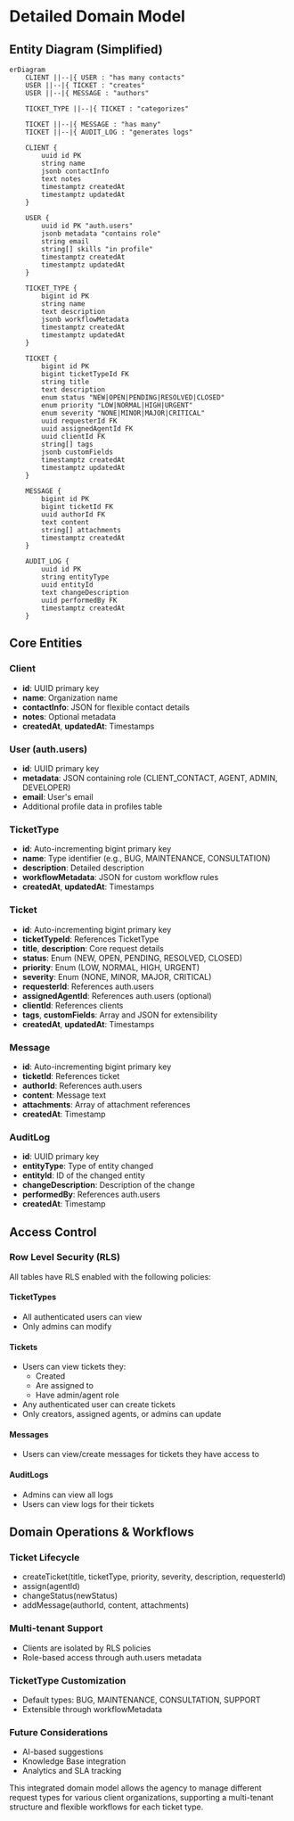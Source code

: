 # Detailed Domain Model

## Entity Diagram (Simplified)

```mermaid
erDiagram
    CLIENT ||--|{ USER : "has many contacts"
    USER ||--|{ TICKET : "creates"
    USER ||--|{ MESSAGE : "authors"

    TICKET_TYPE ||--|{ TICKET : "categorizes"

    TICKET ||--|{ MESSAGE : "has many"
    TICKET ||--|{ AUDIT_LOG : "generates logs"

    CLIENT {
        uuid id PK
        string name
        jsonb contactInfo
        text notes
        timestamptz createdAt
        timestamptz updatedAt
    }

    USER {
        uuid id PK "auth.users"
        jsonb metadata "contains role"
        string email
        string[] skills "in profile"
        timestamptz createdAt
        timestamptz updatedAt
    }

    TICKET_TYPE {
        bigint id PK
        string name
        text description
        jsonb workflowMetadata
        timestamptz createdAt
        timestamptz updatedAt
    }

    TICKET {
        bigint id PK
        bigint ticketTypeId FK
        string title
        text description
        enum status "NEW|OPEN|PENDING|RESOLVED|CLOSED"
        enum priority "LOW|NORMAL|HIGH|URGENT"
        enum severity "NONE|MINOR|MAJOR|CRITICAL"
        uuid requesterId FK
        uuid assignedAgentId FK
        uuid clientId FK
        string[] tags
        jsonb customFields
        timestamptz createdAt
        timestamptz updatedAt
    }

    MESSAGE {
        bigint id PK
        bigint ticketId FK
        uuid authorId FK
        text content
        string[] attachments
        timestamptz createdAt
    }

    AUDIT_LOG {
        uuid id PK
        string entityType
        uuid entityId
        text changeDescription
        uuid performedBy FK
        timestamptz createdAt
    }
```

## Core Entities

### Client
- **id**: UUID primary key
- **name**: Organization name
- **contactInfo**: JSON for flexible contact details
- **notes**: Optional metadata
- **createdAt**, **updatedAt**: Timestamps

### User (auth.users)
- **id**: UUID primary key
- **metadata**: JSON containing role (CLIENT_CONTACT, AGENT, ADMIN, DEVELOPER)
- **email**: User's email
- Additional profile data in profiles table

### TicketType
- **id**: Auto-incrementing bigint primary key
- **name**: Type identifier (e.g., BUG, MAINTENANCE, CONSULTATION)
- **description**: Detailed description
- **workflowMetadata**: JSON for custom workflow rules
- **createdAt**, **updatedAt**: Timestamps

### Ticket
- **id**: Auto-incrementing bigint primary key
- **ticketTypeId**: References TicketType
- **title**, **description**: Core request details
- **status**: Enum (NEW, OPEN, PENDING, RESOLVED, CLOSED)
- **priority**: Enum (LOW, NORMAL, HIGH, URGENT)
- **severity**: Enum (NONE, MINOR, MAJOR, CRITICAL)
- **requesterId**: References auth.users
- **assignedAgentId**: References auth.users (optional)
- **clientId**: References clients
- **tags**, **customFields**: Array and JSON for extensibility
- **createdAt**, **updatedAt**: Timestamps

### Message
- **id**: Auto-incrementing bigint primary key
- **ticketId**: References ticket
- **authorId**: References auth.users
- **content**: Message text
- **attachments**: Array of attachment references
- **createdAt**: Timestamp

### AuditLog
- **id**: UUID primary key
- **entityType**: Type of entity changed
- **entityId**: ID of the changed entity
- **changeDescription**: Description of the change
- **performedBy**: References auth.users
- **createdAt**: Timestamp

## Access Control

### Row Level Security (RLS)
All tables have RLS enabled with the following policies:

#### TicketTypes
- All authenticated users can view
- Only admins can modify

#### Tickets
- Users can view tickets they:
  - Created
  - Are assigned to
  - Have admin/agent role
- Any authenticated user can create tickets
- Only creators, assigned agents, or admins can update

#### Messages
- Users can view/create messages for tickets they have access to

#### AuditLogs
- Admins can view all logs
- Users can view logs for their tickets

## Domain Operations & Workflows

### Ticket Lifecycle
- createTicket(title, ticketType, priority, severity, description, requesterId)
- assign(agentId)
- changeStatus(newStatus)
- addMessage(authorId, content, attachments)

### Multi-tenant Support
- Clients are isolated by RLS policies
- Role-based access through auth.users metadata

### TicketType Customization
- Default types: BUG, MAINTENANCE, CONSULTATION, SUPPORT
- Extensible through workflowMetadata

### Future Considerations
- AI-based suggestions
- Knowledge Base integration
- Analytics and SLA tracking

This integrated domain model allows the agency to manage different request types for various client organizations, supporting a multi-tenant structure and flexible workflows for each ticket type.
